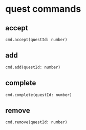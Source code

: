 # quest commands

## accept

```
cmd.accept(questId: number)
```

## add

```
cmd.add(questId: number)
```

## complete

```
cmd.complete(questId: number)
```

## remove

```
cmd.remove(questId: number)
```
